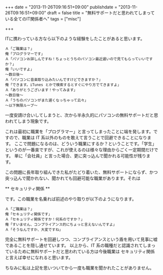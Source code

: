 +++
date = "2013-11-26T09:16:51+09:00"
publishdate = "2013-11-26T09:16:51+09:00"
draft = false
title = "無料サポートだと思われてしまっている全てのIT関係者へ"
tags = ["misc"]

+++

ITに携わっている方なら以下のような経験をしたことがあると思います。

```
Ａ「ご職業は？」
俺「プログラマーです」
Ａ「パソコンお詳しんですね！ちょっとうちのパソコン最近遅いので見てもらっていいですか？」
俺「いいですよ」
〜数日後〜
Ａ「パソコンに音楽取り込みたいんですけどできますか？」
俺「できます。iTunes とかで検索するとすぐにやり方でてきますよ」
Ａ「ありがとうございます！やってみます」
〜数日後〜
Ａ「うちのパソコンがまた遅くなっちゃって云々」
〜以下無限ループ〜
```

一度安請け合いしてしまうと、次から半永久的にパソコンの無料サポートだと思われてしまう現象です。

これは最初に職業を「プログラマー」と言ってしまったことに端を発します。ですので、職業は IT 系以外のものを敢えて言うことで回避できることになります。
ここで問題になるのは、どういう職業にするか？ということです。「学生」というのが一番楽ですが、これが使えるのは様々な理由からごく一定期間だけです。
単に「会社員」と言った場合、更に突っ込んで聞かれる可能性が残ります。

この問題に長年取り組んできた私がたどり着いた、無料サポートにならず、かつ突っ込んで聞かれない、聞かれても回避可能な職業があります。それは

** セキュリティ関係 **

です。この職業を名乗れば前述のやり取りが以下のようになります。

```
Ａ「ご職業は？」
俺「セキュリティ関係です」
Ａ「セキュリティ関係ですか！何系のですか？」
俺「すいません、コンプライアンス的にちょっと言えないんですよ」
Ａ「そうなんですか、大変ですね」
```

完全に無料サポートを回避しつつ、コンプライアンスという盾を用いて見事に嘘であることを隠し通せています。
以上から、IT 系の職種だと認識されてしまっているために無料サポートだと思われている方は今後職業は セキュリティ関係 と言えば幸せになれると思います。

ちなみに私は上記を思いついてから一度も職業を聞かれたことがありません。
